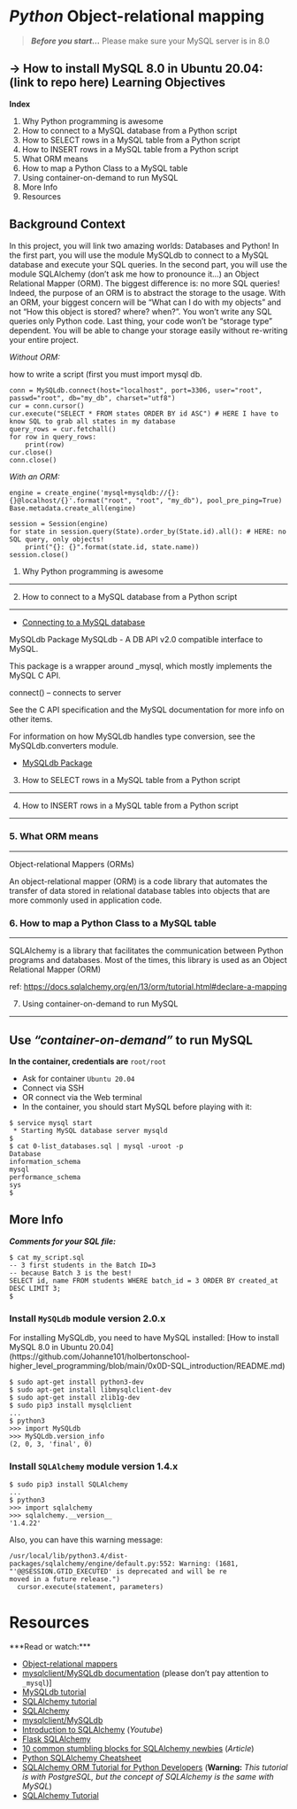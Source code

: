 *Python*
Object-relational mapping
===========================
> ***Before you start…***
> Please make sure your MySQL server is in 8.0

-> How to install MySQL 8.0 in Ubuntu 20.04: (link to repo here)
Learning Objectives
--------------------
**Index**

1. Why Python programming is awesome
2. How to connect to a MySQL database from a Python script
3. How to SELECT rows in a MySQL table from a Python script
4. How to INSERT rows in a MySQL table from a Python script
5. What ORM means
6. How to map a Python Class to a MySQL table
7. Using container-on-demand to run MySQL
8. More Info
9. Resources

## Background Context
<p>
In this project, you will link two amazing worlds: Databases and Python!
In the first part, you will use the module MySQLdb to connect to a MySQL database and execute your SQL queries.
In the second part, you will use the module SQLAlchemy (don’t ask me how to pronounce it…) an Object Relational Mapper (ORM).
The biggest difference is: no more SQL queries! Indeed, the purpose of an ORM is to abstract the storage to the usage. With an ORM, your biggest concern will be “What can I do with my objects” and not “How this object is stored? where? when?”. You won’t write any SQL queries only Python code. Last thing, your code won’t be “storage type” dependent. You will be able to change your storage easily without re-writing your entire project.

*Without ORM:*
</p>
how to write a script (first you must import mysql db.

```
conn = MySQLdb.connect(host="localhost", port=3306, user="root", passwd="root", db="my_db", charset="utf8")
cur = conn.cursor()
cur.execute("SELECT * FROM states ORDER BY id ASC") # HERE I have to know SQL to grab all states in my database
query_rows = cur.fetchall()
for row in query_rows:
    print(row)
cur.close()
conn.close()
```

*With an ORM:*

```
engine = create_engine('mysql+mysqldb://{}:{}@localhost/{}'.format("root", "root", "my_db"), pool_pre_ping=True)
Base.metadata.create_all(engine)

session = Session(engine)
for state in session.query(State).order_by(State.id).all(): # HERE: no SQL query, only objects!
    print("{}: {}".format(state.id, state.name))
session.close()
```

1. Why Python programming is awesome
-------------------------------------

2. How to connect to a MySQL database from a Python script
----------------------------------------------------------
* [Connecting to a MySQL database](https://www.mikusa.com/python-mysql-docs/connection.html)

MySQLdb Package
MySQLdb - A DB API v2.0 compatible interface to MySQL.

This package is a wrapper around _mysql, which mostly implements the MySQL C API.

connect() – connects to server

See the C API specification and the MySQL documentation for more info on other items.

For information on how MySQLdb handles type conversion, see the MySQLdb.converters module.
* [MySQLdb Package](https://mysqlclient.readthedocs.io/MySQLdb.html#MySQLdb.Connect)

3. How to SELECT rows in a MySQL table from a Python script
------------------------------------------------------------

4. How to INSERT rows in a MySQL table from a Python script
------------------------------------------------------------

### 5. What ORM means
-----------------
Object-relational Mappers (ORMs)

<p>
An object-relational mapper (ORM) is a code library that automates the
transfer of data stored in relational database tables into objects
that are more commonly used in application code.

</p>

### 6. How to map a Python Class to a MySQL table
----------------------------------------------

<p>
SQLAlchemy is a library that facilitates the communication between Python programs and databases. Most of the times, this library is used as an Object Relational Mapper (ORM) 

ref:
https://docs.sqlalchemy.org/en/13/orm/tutorial.html#declare-a-mapping

</p>

7. Using container-on-demand to run MySQL
------------------------------------------


## Use *“container-on-demand”* to run MySQL

**In the container, credentials are** `root/root`

* Ask for container `Ubuntu 20.04`
* Connect via SSH
* OR connect via the Web terminal
* In the container, you should start MySQL before playing with it:

```
$ service mysql start
 * Starting MySQL database server mysqld
$
$ cat 0-list_databases.sql | mysql -uroot -p
Database
information_schema
mysql
performance_schema
sys
$
```

## More Info

***Comments for your SQL file:***

```
$ cat my_script.sql
-- 3 first students in the Batch ID=3
-- because Batch 3 is the best!
SELECT id, name FROM students WHERE batch_id = 3 ORDER BY created_at DESC LIMIT 3;
$
```

### Install `MySQLdb` module version 2.0.x

<p>
For installing MySQLdb, you need to have MySQL installed: [How to install MySQL 8.0 in Ubuntu 20.04](https://github.com/Johanne101/holbertonschool-higher_level_programming/blob/main/0x0D-SQL_introduction/README.md)
</p>

```
$ sudo apt-get install python3-dev
$ sudo apt-get install libmysqlclient-dev
$ sudo apt-get install zlib1g-dev
$ sudo pip3 install mysqlclient
...
$ python3
>>> import MySQLdb
>>> MySQLdb.version_info 
(2, 0, 3, 'final', 0)
```

### Install `SQLAlchemy` module version 1.4.x

```
$ sudo pip3 install SQLAlchemy
...
$ python3
>>> import sqlalchemy
>>> sqlalchemy.__version__ 
'1.4.22'
```

Also, you can have this warning message:

```
/usr/local/lib/python3.4/dist-packages/sqlalchemy/engine/default.py:552: Warning: (1681, "'@@SESSION.GTID_EXECUTED' is deprecated and will be re
moved in a future release.")
  cursor.execute(statement, parameters)
```

Resources
=========

<p>
***Read or watch:***

* [Object-relational mappers](https://www.fullstackpython.com/object-relational-mappers-orms.html)
* [mysqlclient/MySQLdb documentation](https://mysqlclient.readthedocs.io/) (please don’t pay attention to `_mysql`)]
* [MySQLdb tutorial](https://www.mikusa.com/python-mysql-docs/index.html)
* [SQLAlchemy tutorial](https://docs.sqlalchemy.org/en/13/orm/tutorial.html)
* [SQLAlchemy](https://docs.sqlalchemy.org/en/13/)
* [mysqlclient/MySQLdb](https://github.com/PyMySQL/mysqlclient)
* [Introduction to SQLAlchemy](https://github.com/PyMySQL/mysqlclient) (*Youtube*)
* [Flask SQLAlchemy](https://www.youtube.com/playlist?list=PLXmMXHVSvS-BlLA5beNJojJLlpE0PJgCW)
* [10 common stumbling blocks for SQLAlchemy newbies](https://alextechrants.blogspot.com/2013/11/10-common-stumbling-blocks-for.html) (*Article*)
* [Python SQLAlchemy Cheatsheet](https://www.pythonsheets.com/notes/python-sqlalchemy.html)
* [SQLAlchemy ORM Tutorial for Python Developers](https://auth0.com/blog/sqlalchemy-orm-tutorial-for-python-developers/) (**Warning:** *This tutorial is with PostgreSQL, but the concept of SQLAlchemy is the same with MySQL*)
* [SQLAlchemy Tutorial](https://overiq.com/sqlalchemy-101/)

</p>

